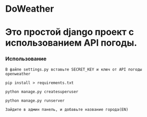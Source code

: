 # DoWeather
# Это простой django проект с использованием API погоды.
### Использование
```
В файле settings.py вставьте SECRET_KEY и ключ от API погоды openweather
``` 
```
pip install > requirements.txt
```
```
python manage.py createsuperuser
```
```
python manage.py runserver
```
```
Зайдите в админ панель, и добавьте название города(EN)
```
